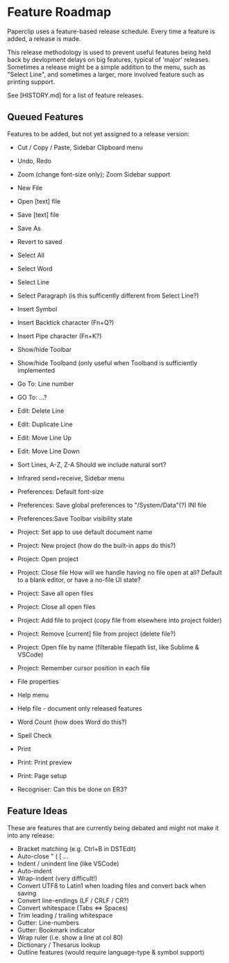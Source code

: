 # Feature Roadmap #

Paperclip uses a feature-based release schedule. Every time a feature is added, a release is made.

This release methodology is used to prevent useful features being held back by devlopment delays on big features, typical of 'major' releases. Sometimes a release might be a simple addition to the menu, such as "Select Line", and sometimes a larger, more involved feature such as printing support.

See [HISTORY.md] for a list of feature releases.

## Queued Features ##

Features to be added, but not yet assigned to a release version:

* Cut / Copy / Paste, Sidebar Clipboard menu

* Undo, Redo

* Zoom (change font-size only);
  Zoom Sidebar support

* New File
* Open [text] file
* Save [text] file

* Save As
* Revert to saved

* Select All
* Select Word
* Select Line
* Select Paragraph
  (is this sufficently different from Select Line?)

* Insert Symbol
* Insert Backtick character (Fn+Q?)
* Insert Pipe character (Fn+K?)

* Show/hide Toolbar
* Show/hide Toolband
  (only useful when Toolband is sufficiently implemented

* Go To: Line number
* GO To: ...?

* Edit: Delete Line
* Edit: Duplicate Line
* Edit: Move Line Up
* Edit: Move Line Down
* Sort Lines, A-Z, Z-A
  Should we include natural sort?

* Infrared send+receive, Sidebar menu

* Preferences: Default font-size
* Preferences: Save global preferences to "/System/Data"(?) INI file
* Preferences:Save Toolbar visibility state

* Project: Set app to use default document name
* Project: New project (how do the built-in apps do this?)
* Project: Open project

* Project: Close file
  How will we handle having no file open at all?
  Default to a blank editor, or have a no-file UI state?

* Project: Save all open files
* Project: Close all open files

* Project: Add file to project (copy file from elsewhere into project folder)
* Project: Remove [current] file from project (delete file?)

* Project: Open file by name (filterable filepath list, like Sublime & VSCode)

* Project: Remember cursor position in each file

* File properties

* Help menu
* Help file - document only released features

* Word Count (how does Word do this?)
* Spell Check

* Print
* Print: Print preview
* Print: Page setup

* Recogniser: Can this be done on ER3?

## Feature Ideas ##

These are features that are currently being debated and might not make it into any release:

* Bracket matching (e.g. Ctrl+B in DSTEdit)
* Auto-close " ( [ ...
* Indent / unindent line (like VSCode)
* Auto-indent
* Wrap-indent (very difficult!)
* Convert UTF8 to Latin1 when loading files and convert back when saving
* Convert line-endings (LF / CRLF / CR?)
* Convert whitespace (Tabs <=> Spaces)
* Trim leading / trailing whitespace
* Gutter: Line-numbers
* Gutter: Bookmark indicator
* Wrap ruler (i.e. show a line at col 80)
* Dictionary / Thesarus lookup
* Outline features (would require language-type & symbol support)